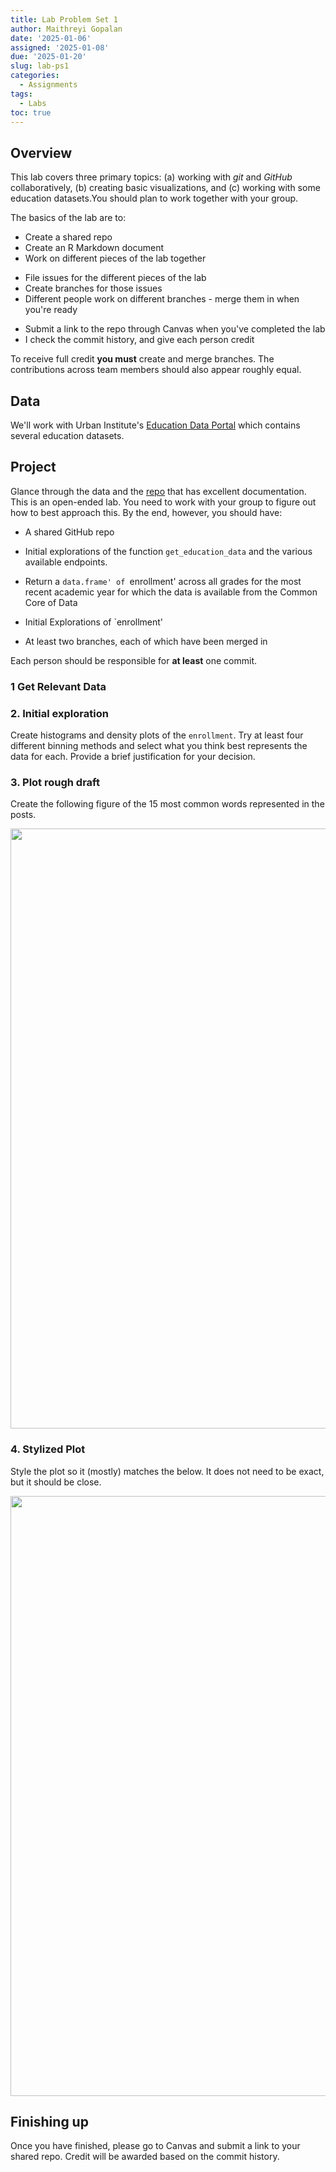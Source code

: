 ```yaml
---
title: Lab Problem Set 1
author: Maithreyi Gopalan
date: '2025-01-06'
assigned: '2025-01-08'
due: '2025-01-20'
slug: lab-ps1
categories:
  - Assignments
tags:
  - Labs
toc: true
---
```




## Overview
This lab covers three primary topics: (a) working with *git* and *GitHub*
  collaboratively, (b) creating basic visualizations, and (c) working with some education datasets.You should plan to work together with your group.

The basics of the lab are to:
  
* Create a shared repo
* Create an R Markdown document
* Work on different pieces of the lab together
+ File issues for the different pieces of the lab
+ Create branches for those issues
+ Different people work on different branches - merge them in when you're ready
* Submit a link to the repo through Canvas when you've completed the lab
* I check the commit history, and give each person credit

To receive full credit **you must** create and merge branches. The contributions across team members should also appear roughly equal.

## Data
We'll work with Urban Institute's [Education Data Portal](https://educationdata.urban.org/documentation/#r) which contains several education datasets. 

## Project

Glance through the data and the [repo](https://github.com/UrbanInstitute/education-data-package-r) that has excellent documentation. This is an open-ended lab. You need to work with your group to figure out how to best approach this. By the end, however, you should have:

* A shared GitHub repo

* Initial explorations of the function `get_education_data` and the various available endpoints.

* Return a `data.frame' of `enrollment' across all grades for the most recent academic year for which the data is available from the Common Core of Data  

* Initial Explorations of `enrollment'

* At least two branches, each of which have been merged in


Each person should be responsible for **at least** one commit. 

### 1 Get Relevant Data 


### 2. Initial exploration
Create histograms and density plots of the `enrollment`. Try at least four different binning methods and select what you think best represents the data for each. Provide a brief justification for your decision.


### 3. Plot rough draft
Create the following figure of the 15 most common words represented in the posts.

<img src="../lab-ps1/index_files/figure-html/fig2-raw-1.png" width="960" />


### 4. Stylized Plot
Style the plot so it (mostly) matches the below. It does not need to be exact, but it should be close.

<img src="{{< blogdown/postref >}}lab-ps1/index_files/figure-html/fig2-styled-1.png" width="960" />


## Finishing up

Once you have finished, please go to Canvas and submit a link to your shared repo. Credit will be awarded based on the commit history.
